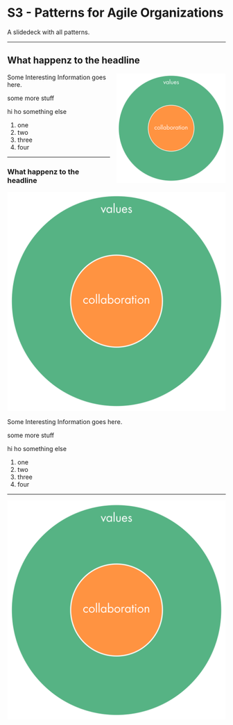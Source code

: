 # S3 - Patterns for Agile Organizations

A slidedeck with all patterns.

---

## What happenz to the headline

<img style="float: right; margin: 0px 0px 15px 15px; border: 0px; box-shadow: 0 0 0 0;" src="img/collaboration-values/values-step2.png" width="50%" />

Some Interesting Information goes here.

some more stuff

hi ho something else

1. one
2. two
3. three
4. four

---

### What happenz to the headline

![right,fit](img/collaboration-values/values-step2.png)


Some Interesting Information goes here.

some more stuff

hi ho something else

1. one
2. two
3. three
4. four


---

![inline](img/collaboration-values/values-step2.png)


